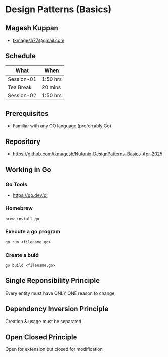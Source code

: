 # Design Patterns (Basics)

## Magesh Kuppan
- tkmagesh77@gmail.com

## Schedule
| What | When |
|----|----|
|Session-01| 1:50 hrs |
|Tea Break | 20 mins |
|Session-02| 1:50 hrs |

## Prerequisites
- Familiar with any OO language (preferrably Go)

## Repository
- https://github.com/tkmagesh/Nutanix-DesignPatterns-Basics-Apr-2025

## Working in Go

### Go Tools 
- https://go.dev/dl

### Homebrew
```shell
brew install go
```

### Execute a go program
```shell
go run <filename.go>
```
### Create a buid
```shell
go build <filename.go>
```


## Single Reponsibility Principle
Every entity must have ONLY ONE reason to change

## Dependency Inversion Principle
Creation & usage must be separated

## Open Closed Principle
Open for extension but closed for modification

